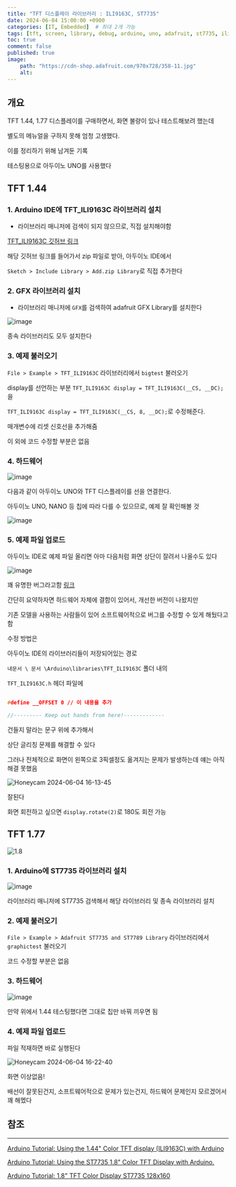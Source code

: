 ```yaml
---
title: "TFT 디스플레이 라이브러리 : ILI9163C, ST7735"
date: 2024-06-04 15:00:00 +0900
categories: [IT, Embedded]  # 최대 2개 가능
tags: [tft, screen, library, debug, arduino, uno, adafruit, st7735, ili9163c]     # 태그는 항상 소문자로 작성할 것
toc: true
comment: false
published: true
image:
    path: "https://cdn-shop.adafruit.com/970x728/358-11.jpg" 
    alt: 
---
```


## 개요

TFT 1.44, 1.77 디스플레이를 구매하면서, 화면 불량이 있나 테스트해보려 했는데

별도의 메뉴얼을 구하지 못해 엄청 고생했다.

이를 정리하기 위해 남겨둔 기록

테스팅용으로 아두이노 UNO를 사용했다

## TFT 1.44 

### 1. Arduino IDE에 TFT_ILI9163C 라이브러리 설치 

- 라이브러리 매니저에 검색이 되지 않으므로, 직접 설치해야함

[TFT_ILI9163C 깃허브 링크](https://github.com/sumotoy/TFT_ILI9163C)

해당 깃허브 링크를 들어가서 zip 파일로 받아, 아두이노 IDE에서 

`Sketch > Include Library > Add.zip Library`로 직접 추가한다

### 2. GFX 라이브러리 설치

- 라이브러리 매니저에 `GFX`를 검색하여 adafruit GFX Library를 설치한다

![image](https://github.com/jinhg0214/jinhg0214.github.io/assets/70011316/a98469c0-17de-40dc-ace5-fd83f9845e18)

종속 라이브러리도 모두 설치한다

### 3. 예제 불러오기

`File > Example > TFT_ILI9163C` 라이브러리에서 `bigtest` 불러오기

display를 선언하는 부분 `TFT_ILI9163C display = TFT_ILI9163C(__CS, __DC);`을

`TFT_ILI9163C display = TFT_ILI9163C(__CS, 8, __DC);`로 수정해준다.

매개변수에 리셋 신호선을 추가해줌

이 외에 코드 수정할 부분은 없음

### 4. 하드웨어

![image](https://github.com/jinhg0214/jinhg0214.github.io/assets/70011316/18ecaeb1-0cfa-4eb3-a823-be48a6dcf1db)

다음과 같이 아두이노 UNO와 TFT 디스플레이를 선을 연결한다.

아두이노 UNO, NANO 등 칩에 따라 다를 수 있으므로, 예제 잘 확인해볼 것

![image](https://github.com/jinhg0214/jinhg0214.github.io/assets/70011316/5ea8bd77-3e84-4304-b7a6-344633b0194a)

### 5. 예제 파일 업로드

아두이노 IDE로 예제 파일 올리면 아마 다음처럼 화면 상단이 잘려서 나올수도 있다

![image](https://europe1.discourse-cdn.com/arduino/original/3X/2/3/23b39350b8c8f67bcad8103d8a4069773546ffdc.jpg)

꽤 유명한 버그라고함 [링크](https://forum.arduino.cc/t/problem-1-44-tft-spi-screen-ili9163/367828/6)

간단히 요약하자면 하드웨어 자체에 결함이 있어서, 개선한 버전이 나왔지만

기존 모델을 사용하는 사람들이 있어 소프트웨어적으로 버그를 수정할 수 있게 해뒀다고 함

수정 방법은 

아두이노 IDE의 라이브러리들이 저장되어있는 경로

`내문서 \ 문서 \Arduino\libraries\TFT_ILI9163C` 폴더 내의 

`TFT_ILI9163C.h` 헤더 파일에 

```cpp

#define __OFFSET 0 // 이 내용을 추가

//--------- Keep out hands from here!-------------

```
건들지 말라는 문구 위에 추가해서 

상단 글리칭 문제를 해결할 수 있다

그러나 전체적으로 화면이 왼쪽으로 3픽셀정도 옮겨지는 문제가 발생하는데 얘는 아직 해결 못했음

![Honeycam 2024-06-04 16-13-45](https://github.com/jinhg0214/jinhg0214.github.io/assets/70011316/daffd812-e9c2-464a-ad4a-b43ebfe7016c)

잘된다

화면 회전하고 싶으면 `display.rotate(2)`로 180도 회전 가능

## TFT 1.77

![1.8](https://encrypted-tbn0.gstatic.com/images?q=tbn:ANd9GcRlUz-21zWU45bcT2NUuORmUTdpuvtFU8jo9Q&s)

### 1. Arduino에 ST7735 라이브러리 설치

![image](https://github.com/jinhg0214/jinhg0214.github.io/assets/70011316/d3b1bc61-fdac-437f-aedb-9b44fc64c02e)

라이브러리 매니저에 ST7735 검색해서 해당 라이브러리 및 종속 라이브러리 설치

### 2. 예제 불러오기 

`File > Example > Adafruit ST7735 and ST7789 Library` 라이브러리에서 `graphictest` 불러오기

코드 수정할 부분은 없음

### 3. 하드웨어

![image](https://github.com/jinhg0214/jinhg0214.github.io/assets/70011316/663368a2-ad25-4301-8e4b-9a339cef48ea)

만약 위에서 1.44 테스팅했다면 그대로 칩만 바꿔 끼우면 됨

### 4. 예제 파일 업로드

파일 적재하면 바로 실행된다

![Honeycam 2024-06-04 16-22-40](https://github.com/jinhg0214/jinhg0214.github.io/assets/70011316/f278e119-13b0-4eb1-9164-3288dd77593a)

화면 이상없음!

배선이 잘못된건지, 소프트웨어적으로 문제가 있는건지, 하드웨어 문제인지 모르겠어서 꽤 해멨다

## 참조 
---
[Arduino Tutorial: Using the 1.44" Color TFT display (ILI9163C) with Arduino](https://youtu.be/DSYB6sWGemU?si=-KI2yDXyb0meycHU)

[Arduino Tutorial: Using the ST7735 1.8" Color TFT Display with Arduino.](https://youtu.be/boagCpb6DgY?si=mXcw_ilxeJXDZ1H4)

[Arduino Tutorial: 1.8" TFT Color Display ST7735 128x160](https://youtu.be/NAyt5kQcn-A?si=UjP9r2u2Q7HqmAWu)
